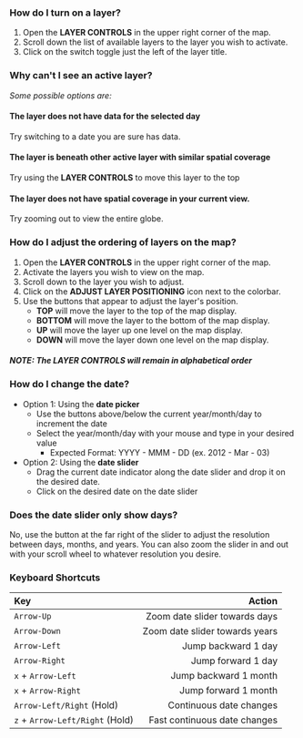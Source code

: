 ### How do I turn on a layer?

1. Open the **LAYER CONTROLS** in the upper right corner of the map.
2. Scroll down the list of available layers to the layer you wish to activate.
3. Click on the switch toggle just the left of the layer title.

### Why can't I see an active layer?

_Some possible options are:_

#### The layer does not have data for the selected day
Try switching to a date you are sure has data.

#### The layer is beneath other active layer with similar spatial coverage
Try using the **LAYER CONTROLS** to move this layer to the top

#### The layer does not have spatial coverage in your current view.
Try zooming out to view the entire globe.

### How do I adjust the ordering of layers on the map?

1. Open the **LAYER CONTROLS** in the upper right corner of the map.
2. Activate the layers you wish to view on the map.
3. Scroll down to the layer you wish to adjust.
3. Click on the **ADJUST LAYER POSITIONING** icon next to the colorbar.
4. Use the buttons that appear to adjust the layer's position.
    * **TOP** will move the layer to the top of the map display.
    * **BOTTOM** will move the layer to the bottom of the map display.
    * **UP** will move the layer up one level on the map display.
    * **DOWN** will move the layer down one level on the map display.

##### NOTE: The **LAYER CONTROLS** will remain in alphabetical order

### How do I change the date?

* Option 1: Using the **date picker**
  * Use the buttons above/below the current year/month/day to increment the date
  * Select the year/month/day with your mouse and type in your desired value
  	* Expected Format: YYYY - MMM - DD (ex. 2012 - Mar - 03)
* Option 2: Using the **date slider**
  * Drag the current date indicator along the date slider and drop it on the desired date.
  * Click on the desired date on the date slider

### Does the date slider only show days?

No, use the button at the far right of the slider to adjust the resolution between days, months, and years. You can also zoom the slider in and out with your scroll wheel to whatever resolution you desire.

### Keyboard Shortcuts

| Key | Action |
|:---|---:|
| `Arrow-Up` | Zoom date slider towards days |
| `Arrow-Down` | Zoom date slider towards years |
| `Arrow-Left` | Jump backward 1 day |
| `Arrow-Right` | Jump forward 1 day |
| `x` + `Arrow-Left` | Jump backward 1 month |
| `x` + `Arrow-Right` | Jump forward 1 month |
| `Arrow-Left/Right` (Hold) | Continuous date changes |
| `z` + `Arrow-Left/Right` (Hold) | Fast continuous date changes |




